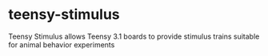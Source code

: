 # teensy-stimulus
Teensy Stimulus allows Teensy 3.1 boards to provide stimulus trains suitable for animal behavior experiments
